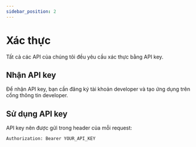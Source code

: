 ```yaml
---
sidebar_position: 2
---
```


# Xác thực

Tất cả các API của chúng tôi đều yêu cầu xác thực bằng API key.

## Nhận API key

Để nhận API key, bạn cần đăng ký tài khoản developer và tạo ứng dụng trên cổng thông tin developer.

## Sử dụng API key

API key nên được gửi trong header của mỗi request:

```http
Authorization: Bearer YOUR_API_KEY